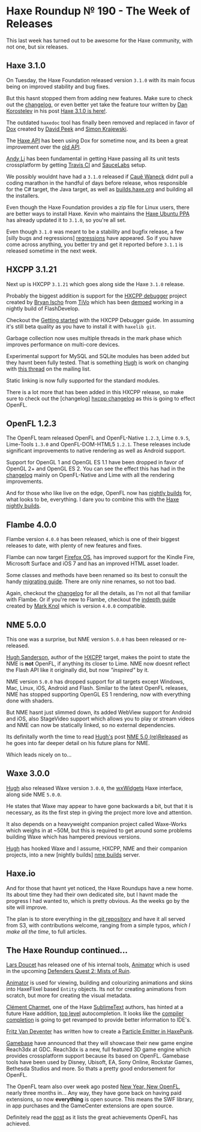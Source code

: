 # Haxe Roundup № 190 - The Week of Releases

This last week has turned out to be awesome for the Haxe community, with not one, but six releases.

## Haxe 3.1.0

On Tuesday, the Haxe Foundation released version `3.1.0` with its main focus being on improved 
stability and bug fixes.

But this hasnt stopped them from adding new features. Make sure to check out the [changelog][haxe changelog],
or even better yet take the feature tour written by [Dan Korostelev][tw 1] in his post [Haxe 3.1.0 is here!][post 1].

The outdated `haxedoc` tool has finally been removed and replaced in favor of [Dox] created by 
[David Peek][tw 2] and [Simon Krajewski][gh 1].

The [Haxe API] has been using Dox for sometime now, and its been a great improvement over the [old API].

[Andy Li] has been fundamental in getting Haxe passing all its unit tests crossplatform by getting 
[Travis CI] and [SauceLabs] setup.

We possibly wouldnt have had a `3.1.0` released if [Cauê Waneck] didnt pull a coding marathon in
the handful of days before release, whos responsible for the C# target, the Java target, as well 
as [builds.haxe.org][haxe builds] and building all the installers.

Even though the Haxe Foundation provides a zip file for Linux users, there are better ways to install
Haxe. Kevin who maintains the [Haxe Ubuntu PPA][ppa] has already updated it to `3.1.0`, so you're all set.

Even though `3.1.0` was meant to be a stability and bugfix release, a few [silly bugs and regressions]
[regressions] have appeared. So if you have come across anything, you better try and get it reported
before `3.1.1` is released sometime in the next week.

[haxe changelog]: http://haxe.org/file/CHANGES.txt "Haxe 3.1.0 changelog"
[post 1]: http://nadako.tumblr.com/post/78559625982/haxe-3-1-is-here "Haxe 3.1.0 is here!"
[tw 1]: https://twitter.com/nadako "@nadako"
[generic build]: http://nadako.tumblr.com/post/77754638526/new-haxe-feature-genericbuild "Introduction to @:genericBuild"
[Dox]: https://github.com/dpeek/dox "Haxe Documentation Generator"
[tw 2]: https://twitter.com/DavidPeek "@DavidPeek"
[gh 1]: https://github.com/Simn "Simon Krajewski"
[Haxe API]: http://api.haxe.org/ "Haxe API"
[old api]: http://lib.haxe.org/legacy/d/actuate
[Travis CI]: https://travis-ci.org/HaxeFoundation/haxe "Haxe on Travis CI"
[SauceLabs]: https://saucelabs.com/opensauce "Cross Browser Testing"
[Andy Li]: https://twitter.com/andy_li "@andy_li"
[Cauê Waneck]: https://twitter.com/cwaneck "@cwaneck"
[haxe builds]: http://builds.haxe.org "Nightly builds"
[ppa]: https://launchpad.net/~eyecreate/+archive/haxe "Haxe Ubuntu PPA"
[regressions]: https://groups.google.com/forum/#!topic/haxedev/-o_s2cRggXA "Haxe 3.1.1 bugfix release"

## HXCPP 3.1.21

Next up is HXCPP `3.1.21` which goes along side the Haxe `3.1.0` release.

Probably the biggest addition is support for the [HXCPP debugger] project created by [Bryan Ischo][gh 2]
from [TiVo] which has been [demoed][demo 1] working in a nightly build of FlashDevelop.

Checkout the [Getting started] with the HXCPP Debugger guide. Im assuming it's still beta quality as you
have to install it with `haxelib git`.

Garbage collection now uses multiple threads in the mark phase which improves performance on multi-core 
devices.

Experimental support for MySQL and SQLite modules has been added but they havnt been fully tested. That
is something [Hugh][tw 3] is work on changing with [this thread](https://groups.google.com/forum/#!topic/haxelang/RRlP3o0sGO8)
on the mailing list.

Static linking is now fully supported for the standard modules.

There is a lot more that has been added in this HXCPP release, so make sure to check out the [changelog]
[hxcpp changelog] as this is going to effect OpenFL.

[hxcpp debugger]: https://github.com/HaxeFoundation/hxcpp-debugger "HXCPP Native Debugger"
[gh 2]: https://github.com/bjitivo "Bryan Ischo"
[tivo]: http://www.tivo.com/ "TiVo"
[demo 1]: https://twitter.com/larsiusprime/status/437972893016682496/photo/1/large "Hey, whats this? Oh, nothing much ..."
[getting started]: https://github.com/HaxeFoundation/hxcpp-debugger/wiki/Getting-started "HXCPP Debugger Guide"
[hxcpp changelog]: https://groups.google.com/forum/#!topic/haxelang/Qpuxb2mgtYo "HXCPP 3.1.21 changelog"

## OpenFL 1.2.3

The OpenFL team released OpenFL and OpenFL-Native `1.2.3`, Lime `0.9.5`, Lime-Tools `1.3.0` and 
OpenFL-DOM-HTML5 `1.2.1`. These releases include significant improvements to native rendering as 
well as Android support. 

Support for OpenGL 1 and 
OpenGL ES 1.1 have been dropped in favor of OpenGL 2+ and OpenGL ES 2. You can see the effect this has
had in the [changelog][openfl changelog] mainly on OpenFL-Native and Lime with all the rendering improvements.

And for those who like live on the edge, OpenFL now has [nightly builds][openfl builds] for, what looks
to be, everything. I dare you to combine this with the [Haxe nightly builds][haxe builds].

[openfl changelog]: http://www.openfl.org/blog/2014/03/04/new-releases-of-haxe-and-openfl/ "New Releases of Haxe and OpenFL"
[openfl builds]: http://www.openfl.org/builds/ "OpenFL Nightly Builds"

## Flambe 4.0.0

Flambe version `4.0.0` has been released, which is one of their biggest releases to date, with plenty
of new features and fixes.

Flambe can now target [Firefox OS], has improved support for the Kindle Fire, Microsoft Surface and iOS 7 
and has an improved HTML asset loader.

Some classes and methods have been renamed so its best to consult the handy [migrating guide]. There are 
only nine renames, so not too bad.

Again, checkout the [changelog][flambe changelog] for all the details, as I'm not all that familiar with Flambe.
Or if you're new to Flambe, checkout the [indepth guide] created by [Mark Knol][tw 4] which is version `4.0.0` compatible.

[Firefox OS]: https://www.mozilla.org/en-US/firefox/os/ "Firefox OS"
[flambe changelog]: https://groups.google.com/forum/#!topic/flambe/uliS7lQh0rA "Flambe 4.0.0 changelog"
[migrating guide]: https://github.com/aduros/flambe/wiki/Migrating-to-Flambe-4 "Migrating to Flambe 4.0.0"
[indepth guide]: https://github.com/markknol/flambe-guide/wiki "The Flambe Guide"
[tw 4]: https://twitter.com/mknol "@mknol"

## NME 5.0.0

This one was a surprise, but NME version `5.0.0` has been released or re-released. 

[Hugh Sanderson][tw 3], author of the [HXCPP][hxcpp changelog] target, makes the point to state the NME
is __not__ OpenFL, if anything its closer to Lime. NME now doesnt reflect the Flash API like it originally
did, but now _"inspired"_ by it.

NME version `5.0.0` has dropped support for all targets except Windows, Mac, Linux, iOS, Android and Flash.
Similar to the latest OpenFL releases, NME has stopped supporting OpenGL ES 1 rendering, now with everything
done with shaders.

But NME hasnt just slimmed down, its added WebView support for Android and iOS, also StageVideo support which
allows you to play or stream videos and NME can now be statically linked, so no external dependencies.

Its definitally worth the time to read [Hugh's][tw 3] post [NME 5.0 (re)Released](http://gamehaxe.com/2014/03/06/nme-5-0-rereleased/)
as he goes into far deeper detail on his future plans for NME.

Which leads nicely on to...

[tw 3]: https://twitter.com/GameHaxe "@GameHaxe"

## Waxe 3.0.0

[Hugh][tw 3] also released Waxe version `3.0.0`, the [wxWidgets] Haxe interface, along side NME `5.0.0`.

He states that Waxe may appear to have gone backwards a bit, but that it is necessary, as its the first step 
in giving the project more love and attention.

It also depends on a heavyweight companion project called Waxe-Works which weighs in at ~50M, but this is 
required to get around some problems building Waxe which has hampered previous versions.

[Hugh][tw 3] has hooked Waxe and I assume, HXCPP, NME and their companion projects, into a new [nightly builds]
[nme builds] server.

[wxWidgets]: https://www.wxwidgets.org/ "Cross-Platform GUI"
[nme builds]: http://nmehost.com/ "HXCPP, Waxe and NME Nightly Builds"

## Haxe.io

And for those that havnt yet noticed, the Haxe Roundups have a new home. Its about time they had their own dedicated site,
but I havnt made the progress I had wanted to, which is pretty obvious. As the weeks go by the site will improve.

The plan is to store everything in the [git repository][git repo] and have it all served from S3, with contributions welcome,
ranging from a simple typos, _which I make all the time_, to full articles.

[git repo]: https://github.com/skial/haxe.io "Haxe.io Github Repo"

## The Haxe Roundup continued...

[Lars Doucet][tw 5] has released one of his internal tools, [Animator] which is used in the upcoming 
[Defenders Quest 2: Mists of Ruin][df2].

[Animator] is used for viewing, building and colourizing animations and skins into HaxeFlixel based `Entity` objects. Its not
for creating animations from scratch, but more for creating the visual metadata.

[Clément Charmet][tw 6], one of the Haxe [SublimeText] authors, has hinted at a future Haxe addition, [top level] autocompletion.
It looks like the [compiler completion][cp] is going to get revamped to provide better information to IDE's.

[Fritz Van Deventer][tw 7] has written how to create a [Particle Emitter in HaxePunk][tut 1].

[Gamebase] have announced that they will showcase their new game engine Reach3dx at GDC. Reach3dx is a new, full featured 3D game
engine which provides crossplatform support because its based on OpenFL. Gamebase tools have been used by Disney, Ubisoft, EA, 
Sony Online, Rockstar Games, Bethesda Studios and more. So thats a pretty good endorsement for OpenFL.

The OpenFL team also over week ago posted [New Year, New OpenFL][new openfl], nearly three months in...
Any way, they have gone back on having paid extensions, so now __everything__ is open source. This means the SWF library, in app
purchases and the GameCenter extensions are open source.

Definitely read the [post][new openfl] as it lists the great achievements OpenFL has achieved.

[tw 5]: https://twitter.com/larsiusprime "@larsiusprime"
[animator]: https://github.com/HaxeFlixel/flixel-editors
[df2]: http://www.defendersquest.com/2/ "Defenders Quest 2: Mists of Ruin"
[tw 6]: https://twitter.com/clemenchar "@clemenchar"
[sublimetext]: https://github.com/clemos/haxe-sublime-bundle "Haxe SublimeText Bundle"
[top level]: https://github.com/clemos/haxe-sublime-bundle/issues/129 "Help with toplevel completion testing"
[cp]: https://github.com/HaxeFoundation/haxe/wiki/Completion-API-2.0-proposal "Completion API 2.0 Proposal"
[tw 7]: https://twitter.com/fritzvd "@fritzvd"
[tut 1]: http://blog.technokrat.nl/?p=522 "Particle Emitter in HaxePunk"
[gamebase]: http://www.gamebryo.com/ "GameByro"
[new openfl]: http://www.openfl.org/blog/2014/02/26/new-year-new-openfl/ "New Year, New OpenFL"

